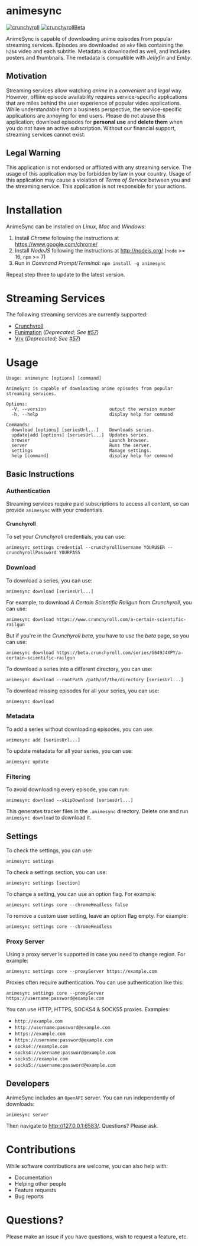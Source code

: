 # animesync

[![crunchyroll](https://github.com/Deathspike/animesync/actions/workflows/crunchyroll.yml/badge.svg)](https://github.com/Deathspike/animesync/actions/workflows/crunchyroll.yml)
[![crunchyrollBeta](https://github.com/Deathspike/animesync/actions/workflows/crunchyrollBeta.yml/badge.svg)](https://github.com/Deathspike/animesync/actions/workflows/crunchyrollBeta.yml)

AnimeSync is capable of downloading anime episodes from popular streaming services. Episodes are downloaded as `mkv` files containing the `h264` video and each subtitle. Metadata is downloaded as well, and includes posters and thumbnails. The metadata is compatible with *Jellyfin* and *Emby*.

## Motivation

Streaming services allow watching *anime* in a *convenient* and *legal* way. However, offline episode availability requires service-specific applications that are miles behind the user experience of popular video applications. While understandable from a business perspective, the service-specific applications are annoying for end users. Please do not abuse this application; download episodes for **personal use** and **delete them** when you do not have an active subscription. Without our financial support, streaming services cannot exist.

## Legal Warning

This application is not endorsed or affliated with any streaming service. The usage of this application may be forbidden by law in your country. Usage of this application may cause a violation of *Terms of Service* between you and the streaming service. This application is not responsible for your actions.

# Installation

AnimeSync can be installed on *Linux*, *Mac* and *Windows*:

1. Install *Chrome* following the instructions at https://www.google.com/chrome/
2. Install *NodeJS* following the instructions at http://nodejs.org/ (`node` >= 16, `npm` >= 7)
3. Run in *Command Prompt*/*Terminal*: `npm install -g animesync`

Repeat step three to update to the latest version.

# Streaming Services

The following streaming services are currently supported:

* [Crunchyroll](https://www.crunchyroll.com/)
* [Funimation](https://www.funimation.com/) (*Deprecated; See [#57](https://github.com/Deathspike/animesync/issues/57)*)
* [Vrv](https://vrv.co/) (*Deprecated; See [#57](https://github.com/Deathspike/animesync/issues/57)*)

# Usage

```
Usage: animesync [options] [command]

AnimeSync is capable of downloading anime episodes from popular streaming services.

Options:
  -V, --version                        output the version number
  -h, --help                           display help for command

Commands:
  download [options] [seriesUrl...]    Downloads series.
  update|add [options] [seriesUrl...]  Updates series.
  browser                              Launch browser.
  server                               Runs the server.
  settings                             Manage settings.
  help [command]                       display help for command
```

## Basic Instructions

### Authentication

Streaming services require paid subscriptions to access all content, so can provide `animesync` with your credentials.

#### Crunchyroll

To set your *Crunchyroll* credentials, you can use:

    animesync settings credential --crunchyrollUsername YOURUSER --crunchyrollPassword YOURPASS

### Download

To download a series, you can use:

    animesync download [seriesUrl...]

For example, to download *A Certain Scientific Railgun* from *Crunchyroll*, you can use:

    animesync download https://www.crunchyroll.com/a-certain-scientific-railgun

But if you're in the *Crunchyroll beta*, you have to use the *beta* page, so you can use:

    animesync download https://beta.crunchyroll.com/series/G649J4XPY/a-certain-scientific-railgun

To download a series into a different directory, you can use:

    animesync download --rootPath /path/of/the/directory [seriesUrl...]

To download missing episodes for all your series, you can use:

    animesync download

### Metadata

To add a series without downloading episodes, you can use:

    animesync add [seriesUrl...]
    
To update metadata for all your series, you can use:

    animesync update

### Filtering

To avoid downloading every episode, you can run:

    animesync download --skipDownload [seriesUrl...]

This generates tracker files in the `.animesync` directory. Delete one and run `animesync download` to download it.

## Settings

To check the settings, you can use:

    animesync settings

To check a settings section, you can use:

    animesync settings [section]

To change a setting, you can use an option flag. For example:

    animesync settings core --chromeHeadless false

To remove a custom user setting, leave an option flag empty. For example:

    animesync settings core --chromeHeadless 

### Proxy Server

Using a proxy server is supported in case you need to change region. For example:

    animesync settings core --proxyServer https://example.com

Proxies often require authentication. You can use authentication like this:

    animesync settings core --proxyServer https://username:password@example.com

You can use HTTP, HTTPS, SOCKS4 & SOCKS5 proxies. Examples:

* `http://example.com`
* `http://username:password@example.com`
* `https://example.com`
* `https://username:password@example.com`
* `socks4://example.com`
* `socks4://username:password@example.com`
* `socks5://example.com`
* `socks5://username:password@example.com`

## Developers

AnimeSync includes an `OpenAPI` server. You can run independently of downloads:

    animesync server

Then navigate to http://127.0.0.1:6583/. Questions? Please ask.

# Contributions

While software contributions are welcome, you can also help with:

* Documentation
* Helping other people
* Feature requests
* Bug reports

# Questions?

Please make an issue if you have questions, wish to request a feature, etc.
